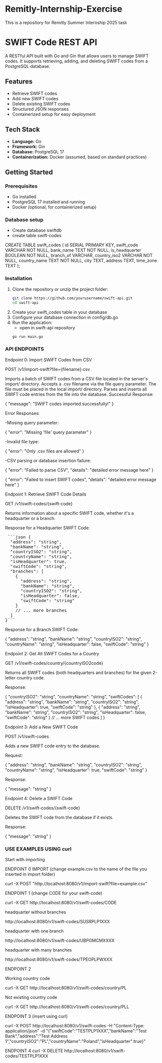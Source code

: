 # Remitly-Internship-Exercise
This is a repository for Remitly Summer Internship 2025 task

# SWIFT Code REST API

A RESTful API built with Go and Gin that allows users to manage SWIFT codes. It supports retrieving, adding, and deleting SWIFT codes from a PostgreSQL database.

## Features

- Retrieve SWIFT codes
- Add new SWIFT codes
- Delete existing SWIFT codes
- Structured JSON responses
- Containerized setup for easy deployment

## Tech Stack

- **Language:** Go
- **Framework:** Gin
- **Database:** PostgreSQL 17
- **Containerization:** Docker (assumed, based on standard practices)

## Getting Started

### Prerequisites

- Go installed
- PostgreSQL 17 installed and running
- Docker (optional, for containerized setup)

### Database setup
- Create database swiftdb
- create table swift-codes
  
CREATE TABLE swift_codes (
    id SERIAL PRIMARY KEY,
    swift_code VARCHAR NOT NULL,
    bank_name TEXT NOT NULL,
    is_headquarter BOOLEAN NOT NULL,
    branch_of VARCHAR,
    country_iso2 VARCHAR NOT NULL,
    country_name TEXT NOT NULL,
    city TEXT,
    address TEXT,
    time_zone TEXT
);

### Installation

1. Clone the repository or unzip the project folder:
   ```bash
   git clone https://github.com/yourusername/swift-api.git
   cd swift-api
2. Create your swift_codes table in your database
3. Configure your database connection in config/db.go
4. Run the application:
   - open in swift-api repository
   ```bash
   go run main.go
### API ENDPOINTS
Endpoint 0: Import SWIFT Codes from CSV

POST /v1/import-swift?file={filename}.csv

Imports a batch of SWIFT codes from a CSV file located in the server's import/ directory.
Accepts a .csv filename via the file query parameter.
The file must be placed in the local import/ directory.
Parses and inserts all SWIFT code entries from the file into the database.
Successful Response:

{
  "message": "SWIFT codes imported successfully!"
}

Error Responses:

-Missing query parameter:

{
  "error": "Missing 'file' query parameter"
}

-Invalid file type:

{
  "error": "Only .csv files are allowed"
}

-CSV parsing or database insertion failure:

{
  "error": "Failed to parse CSV",
  "details": "detailed error message here"
}

{
  "error": "Failed to insert SWIFT codes",
  "details": "detailed error message here"
}

Endpoint 1: Retrieve SWIFT Code Details

GET /v1/swift-codes/{swift-code}

Returns information about a specific SWIFT code, whether it's a headquarter or a branch.

Response for a Headquarter SWIFT Code:

<pre> ```json {
  "address": "string",
  "bankName": "string",
  "countryISO2": "string",
  "countryName": "string",
  "isHeadquarter": true,
  "swiftCode": "string",
  "branches": [
    {
      "address": "string",
      "bankName": "string",
      "countryISO2": "string",
      "isHeadquarter": false,
      "swiftCode": "string"
    }
    // ... more branches
  ]
}``` </pre>

Response for a Branch SWIFT Code:

{
  "address": "string",
  "bankName": "string",
  "countryISO2": "string",
  "countryName": "string",
  "isHeadquarter": false,
  "swiftCode": "string"
}

Endpoint 2: Get All SWIFT Codes for a Country

GET /v1/swift-codes/country/{countryISO2code}

Returns all SWIFT codes (both headquarters and branches) for the given 2-letter country code.

Response:

{
  "countryISO2": "string",
  "countryName": "string",
  "swiftCodes": [
    {
      "address": "string",
      "bankName": "string",
      "countryISO2": "string",
      "isHeadquarter": true,
      "swiftCode": "string"
    },
    {
      "address": "string",
      "bankName": "string",
      "countryISO2": "string",
      "isHeadquarter": false,
      "swiftCode": "string"
    }
    // ... more SWIFT codes
  ]
}

Endpoint 3: Add a New SWIFT Code

POST /v1/swift-codes

Adds a new SWIFT code entry to the database.

Request:

{
  "address": "string",
  "bankName": "string",
  "countryISO2": "string",
  "countryName": "string",
  "isHeadquarter": true,
  "swiftCode": "string"
}

Response:

{
  "message": "string"
}

Endpoint 4: Delete a SWIFT Code

DELETE /v1/swift-codes/{swift-code}

Deletes the SWIFT code from the database if it exists.

Response:

{
  "message": "string"
}

### USE EXAMPLES USING curl

Start with importing 

ENDPOINT 0 IMPORT (change example.csv to the name of the file you inserted in import folder)

curl -X POST "http://localhost:8080/v1/import-swift?file=example.csv"

ENDPOINT 1 (change CODE for your swift-code)

curl -X GET http://localhost:8080/v1/swift-codes/CODE

headquarter without branches

http://localhost:8080/v1/swift-codes/SUSRPLP1XXX

headquarter with one branch

http://localhost:8080/v1/swift-codes/UBPGMCMXXXX

headquarter with many branches

http://localhost:8080/v1/swift-codes/TPEOPLPWXXX

ENDPOINT 2

Working country code

curl -X GET http://localhost:8080/v1/swift-codes/country/PL

Not existing country code

curl -X GET http://localhost:8080/v1/swift-codes/country/PLL

ENDPOINT 3 (insert using curl)

curl -X POST http://localhost:8080/v1/swift-codes -H "Content-Type: application/json" -d "{\"swiftCode\":\"TESTPLP1XXX\",\"bankName\":\"Test Bank\",\"address\":\"Test Address 1\",\"countryISO2\":\"PL\",\"countryName\":\"Poland\",\"isHeadquarter\":true}"

ENDPOINT 4
curl -X DELETE http://localhost:8080/v1/swift-codes/TESTPLP1XXX
